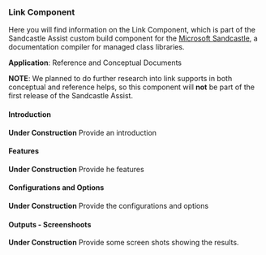 ### Link Component
Here you will find information on the Link Component, which is part of the Sandcastle Assist custom build component for the [Microsoft Sandcastle](http://msdn.microsoft.com/en-us/vstudio/bb608422.aspx), a documentation compiler for managed class libraries.

**Application**: Reference and Conceptual Documents

**NOTE**: We planned to do further research into link supports in both conceptual and reference helps, so this component will **not** be part of the first release of the Sandcastle Assist.

#### Introduction
**Under Construction** Provide an introduction

#### Features
**Under Construction** Provide he features

#### Configurations and Options
**Under Construction** Provide the configurations and options

#### Outputs - Screenshoots
**Under Construction** Provide some screen shots showing the results.